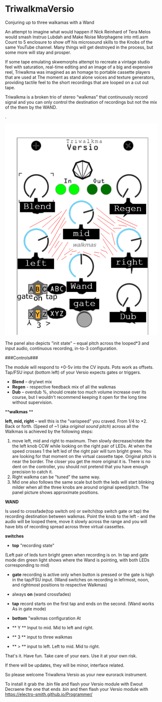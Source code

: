 # TriwalkmaVersio

Conjuring up to three walkamas with a Wand



An attempt to imagine what would happen if Nick Reinhard of Tera Melos would smash Instruo Lubdah and Make Noise Morphagene into mtl.asm Count to 5 enclosure to show off his microsound skills to the Knobs of the same YouTube channel. 
Many things will get destroyed in the process, but some more will stay and prosper.

If some tape emulating skwemorphs attempt to recreate a vintage studio feel with saturation, real-time editing and an image of a big and expensive reel, Triwalkma was imagined as an homage to portable cassette players that are used at
The moment as stand alone voices and texture generators, providing tactile feel to the short recordings that are looped on a cut out tape. 

Triwalkma is a broken trio of stereo “walkmas” that continuously record signal and you can only control the destination of recordings but not the mix of the them by the WAND. 

.

![](https://github.com/onoma2/TriwalkmaVersio/blob/main/triwalkma.png)


The panel also depicts "init state" – equal pitch across the looped*3 and input audio, continuous recording, in-to-3 configuration.


###Controls###

The module will respond to +0-5v into the CV inputs. Pots work as offsets. Tap/FSU input (bottom left) of your Versio expects gates or triggers.



- **Blend** – dry/wet mix 
- **Regen** - respective feedback mix of all the walkmas
- **Dub** – overdub %, should create too much volume increase over its course, but I wouldn't recommend keeping it open for the long time without supervision.

**__walkmas__ **

**left, mid, right** – well this is the "varispeed" you craved. From 1/4 to *2. Back or forth.
(Speed of ~1 (aka _original sound pitch_) across all the Walkmas is achieved by the following steps:
1) move left, mid and right to maximum. Then slowly decrease/rotate the the left knob CCW while looking on the right pair of LEDs. At when the speed crosses 1 the left led of the right pair will turn bright green. You are looking for that moment on the virtual cassette tape. Original pitch is near the border. The closer you get the more original it is. There is no dent on the controller, you should not pretend that you have enough precision to catch it.
2) Right walkma can be "tuned" the same way. 
3) Mid one also follows the same scale but both the leds will start blinking milder when all the three knobs are around original speed/pitch. 
The panel picture shows approximate positions.

**WAND** 

Is used to crossfade(top switch on) or switch(top switch gate or tap) the recording destination between walkmas. Point the knob to the left - and the audio will be looped there, move it slowly across the range and you will have bits of recording spread across three virtual cassettes.



**switches**

- __top__ "recording state"

(Left pair of leds turn bright green when recording is on. In tap and gate mode dim green light shows where the Wand is pointing, with both LEDs corresponding to mid)

- **gate** recording is active only when button is pressed or the gate is high in the tap/FSU input. (Wand switches on recording in lefrmost, noon, and rightmost positions to respective
Walkmas)
- always **on** (wand crossfades)
- **tap** record starts on the first tap and ends on the second. (Wand works
As in gate mode)

- __bottom__ "walkmas configuration 
At
- ** Y ** Input to mid. Mid to left and right.
- ** 3 ** input to three walkmas
- ** > ** input to left. Left to mid. Mid to right.


That's it. Have fun. Take care of your ears. Use it at your own risk.

If there will be updates, they will be minor, interface related. 

So please welcome Triwalkma Versio as your new eurorack instrument.


To install it grab the .bin file and flash your Versio module with Ewout Decraene the one that ends .bin and then flash your Versio module with
https://electro-smith.github.io/Programmer/
